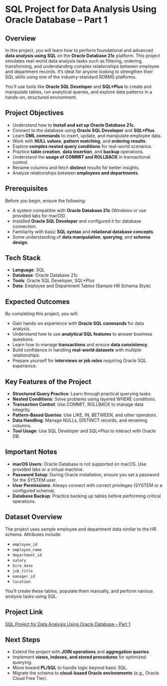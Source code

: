 # SQL Project for Data Analysis Using Oracle Database – Part 1

## Overview

In this project, you will learn how to perform foundational and advanced **data analysis using SQL** on the **Oracle Database 21c** platform. This project simulates real-world data analysis tasks such as filtering, ordering, transforming, and understanding complex relationships between employee and department records. It’s ideal for anyone looking to strengthen their SQL skills using one of the industry-standard RDBMS platforms.

You’ll use tools like **Oracle SQL Developer** and **SQL*Plus** to create and manipulate tables, run analytical queries, and explore data patterns in a hands-on, structured environment.

## Project Objectives

- Understand how to **install and set up Oracle Database 21c**.  
- Connect to the database using **Oracle SQL Developer** and **SQL*Plus**.  
- Learn **DML commands** to insert, update, and manipulate employee data.  
- Work with **NULL values**, **pattern matching**, and **ordering results**.  
- Explore **complex nested query conditions** for real-world scenarios.  
- Practice **table creation**, **data insertion**, and **backup** operations.  
- Understand the **usage of COMMIT and ROLLBACK** in transactional control.  
- Rename columns and fetch **distinct** results for better insights.  
- Analyze relationships between **employees and departments**.

## Prerequisites

Before you begin, ensure the following:

- A system compatible with **Oracle Database 21c** (Windows or use provided labs for macOS).  
- Installed **Oracle SQL Developer** and configured it for database connection.  
- Familiarity with basic **SQL syntax** and **relational database concepts**.  
- Some understanding of **data manipulation**, **querying**, and **schema design**.

## Tech Stack

- **Language**: SQL  
- **Database**: Oracle Database 21c  
- **Tools**: Oracle SQL Developer, SQL*Plus  
- **Data**: Employee and Department Tables (Sample HR Schema Style)

## Expected Outcomes

By completing this project, you will:

- Gain hands-on experience with **Oracle SQL commands** for data analysis.  
- Understand how to use **analytical SQL features** to answer business questions.  
- Learn how to manage **transactions** and ensure **data consistency**.  
- Build confidence in handling **real-world datasets** with multiple relationships.  
- Prepare yourself for **interviews or job roles** requiring Oracle SQL experience.

## Key Features of the Project

- **Structured Query Practice**: Learn through practical querying tasks.  
- **Nested Conditions**: Solve problems using layered WHERE conditions.  
- **Transaction Control**: Use COMMIT, ROLLBACK to manage data integrity.  
- **Pattern-Based Queries**: Use LIKE, IN, BETWEEN, and other operators.  
- **Data Handling**: Manage NULLs, DISTINCT records, and renaming columns.  
- **Tool Usage**: Use SQL Developer and SQL*Plus to interact with Oracle DB.  

## Important Notes

- **macOS Users**: Oracle Database is not supported on macOS. Use provided labs or a virtual machine.  
- **Password Setup**: During Oracle installation, ensure you set a password for the SYSTEM user.  
- **User Permissions**: Always connect with correct privileges (SYSTEM or a configured schema).  
- **Database Backup**: Practice backing up tables before performing critical operations.  

## Dataset Overview

The project uses sample employee and department data similar to the HR schema. Attributes include:

- `employee_id`  
- `employee_name`  
- `department_id`  
- `salary`  
- `hire_date`  
- `job_title`  
- `manager_id`  
- `location`  

You’ll create these tables, populate them manually, and perform various analysis tasks using SQL.

## Project Link

[SQL Project for Data Analysis Using Oracle Database – Part 1](https://www.projectpro.io/project-use-case/sql-projects-for-data-analysis-using-oracle)

## Next Steps

- Extend the project with **JOIN operations** and **aggregation queries**.  
- Implement **views, indexes, and stored procedures** for optimized querying.  
- Move toward **PL/SQL** to handle logic beyond basic SQL.  
- Migrate the schema to **cloud-based Oracle environments** (e.g., Oracle Cloud Free Tier).  
